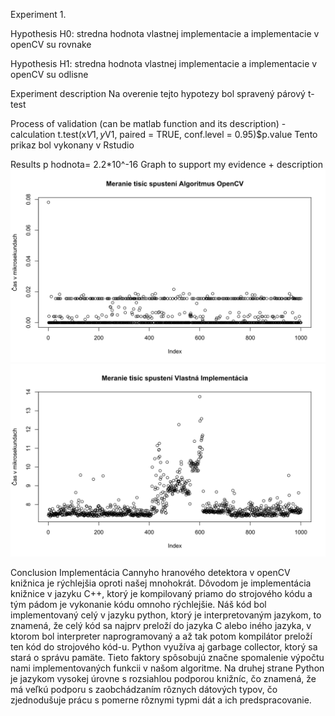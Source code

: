 Experiment 1.

Hypothesis H0:
stredna hodnota vlastnej implementacie a implementacie v openCV su rovnake

Hypothesis H1:
stredna hodnota vlastnej implementacie a implementacie v openCV su odlisne

Experiment description
Na overenie tejto hypotezy bol spravený párový t-test

Process of validation (can be matlab function and its description) - calculation
t.test(x$V1,y$V1, paired = TRUE, conf.level = 0.95)$p.value
Tento prikaz bol vykonany v Rstudio

Results
p hodnota= 2.2*10^-16
Graph to support my evidence + description
![picture](https://github.com/KristianMicko/PocitacoveVidenie/blob/master/images/grafy/Opencv.svg)
![picture](https://github.com/KristianMicko/PocitacoveVidenie/blob/master/images/grafy/Vlastne.svg)

Conclusion
Implementácia Cannyho hranového detektora v openCV knižnica je rýchlejšia oproti našej mnohokrát. 
Dôvodom je implementácia knižnice v jazyku C++, ktorý je kompilovaný priamo do strojového kódu a tým pádom je vykonanie kódu omnoho rýchlejšie. 
Náš kód bol implementovaný celý v jazyku python, ktorý je interpretovaným jazykom, to znamená, 
že celý kód sa najprv preloží do jazyka C alebo iného jazyka, v ktorom bol interpreter naprogramovaný 
a až tak potom kompilátor preloží ten kód do strojového kód-u. 
Python využíva aj garbage collector, ktorý sa stará o správu pamäte. 
Tieto faktory spôsobujú značne spomalenie výpočtu nami implementovaných funkcii v našom algoritme. 
Na druhej strane Python je jazykom vysokej úrovne s rozsiahlou podporou knižníc, 
čo znamená, že má veľkú podporu s zaobchádzaním rôznych dátových typov, 
čo zjednodušuje prácu s pomerne rôznymi typmi dát a ich predspracovanie. 